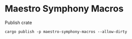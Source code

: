 # Maestro Symphony Macros

Publish crate
```
cargo publish -p maestro-symphony-macros --allow-dirty
```
